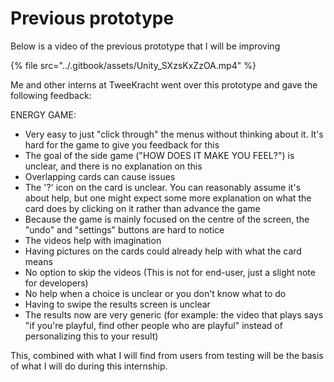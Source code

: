 # Previous prototype

Below is a video of the previous prototype that I will be improving

{% file src="../.gitbook/assets/Unity_SXzsKxZzOA.mp4" %}

Me and other interns at TweeKracht went over this prototype and gave the following feedback:

ENERGY GAME:

* Very easy to just "click through" the menus without thinking about it. It's hard for the game to give you feedback for this
* The goal of the side game ("HOW DOES IT MAKE YOU FEEL?") is unclear, and there is no explanation on this
* Overlapping cards can cause issues
* The '?' icon on the card is unclear. You can reasonably assume it's about help, but one might expect some more explanation on what the card does by clicking on it rather than advance the game
* Because the game is mainly focused on the centre of the screen, the "undo" and "settings" buttons are hard to notice
* The videos help with imagination
* Having pictures on the cards could already help with what the card means
* No option to skip the videos (This is not for end-user, just a slight note for developers)
* No help when a choice is unclear or you don't know what to do
* Having to swipe the results screen is unclear
* The results now are very generic (for example: the video that plays says "if you're playful, find other people who are playful" instead of personalizing this to your result)

This, combined with what I will find from users from testing will be the basis of what I will do during this internship.
